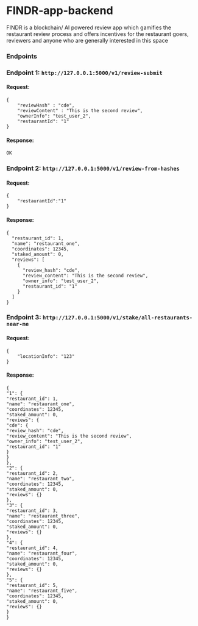 # FINDR-app-backend
FINDR is a blockchain/ AI powered review app which gamifies the restaurant review process and offers incentives for the restaurant goers, reviewers and anyone who are generally interested in this space


### Endpoints

### Endpoint 1: `http://127.0.0.1:5000/v1/review-submit`
#### Request:
```commandline
{
    "reviewHash" : "cde",
    "reviewContent" : "This is the second review",
    "ownerInfo": "test_user_2",
    "restaurantId": "1"
}
```

#### Response:
```commandline
OK
```

### Endpoint 2: `http://127.0.0.1:5000/v1/review-from-hashes`
#### Request:
```commandline
{
    "restaurantId":"1"
}
```

#### Response:
```commandline
{
  "restaurant_id": 1,
  "name": "restaurant_one",
  "coordinates": 12345,
  "staked_amount": 0,
  "reviews": [
    {
      "review_hash": "cde",
      "review_content": "This is the second review",
      "owner_info": "test_user_2",
      "restaurant_id": "1"
    }
  ]
}
```

### Endpoint 3: `http://127.0.0.1:5000/v1/stake/all-restaurants-near-me`
#### Request:
```commandline
{
    "locationInfo": "123"
}
```

#### Response:
```commandline
{
"1": {
"restaurant_id": 1,
"name": "restaurant_one",
"coordinates": 12345,
"staked_amount": 0,
"reviews": {
"cde": {
"review_hash": "cde",
"review_content": "This is the second review",
"owner_info": "test_user_2",
"restaurant_id": "1"
}
}
},
"2": {
"restaurant_id": 2,
"name": "restaurant_two",
"coordinates": 12345,
"staked_amount": 0,
"reviews": {}
},
"3": {
"restaurant_id": 3,
"name": "restaurant_three",
"coordinates": 12345,
"staked_amount": 0,
"reviews": {}
},
"4": {
"restaurant_id": 4,
"name": "restaurant_four",
"coordinates": 12345,
"staked_amount": 0,
"reviews": {}
},
"5": {
"restaurant_id": 5,
"name": "restaurant_five",
"coordinates": 12345,
"staked_amount": 0,
"reviews": {}
}
}
```

